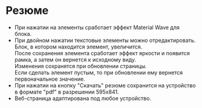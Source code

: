 <h1>Резюме</h1>
<ul>
  <li>
    При нажатии на элементы сработает эффект Material Wave для блока.
  </li>
  <li>
    При двойном нажатии текстовые элементы можно отредактировать. Блок, в котором находится элемент, увеличится.<br/>
    После сохранения элемента сработает эффект яркости и появится рамка, а затем он вернется к исходному виду.<br/>
    Изменения сохранятся при обновлении страницы.<br/>
    Если сделать элемент пустым, то при обновлении ему вернется первоначальное значение.
  </li>
  <li>
    При нажатии на кнопку "Скачать" резюме сохранится на устройство в формате "pdf" в разрешении 595х841.
  </li>
  <li>
    Веб-страница адаптирована под любое устройство.
  </li>
</ul>
